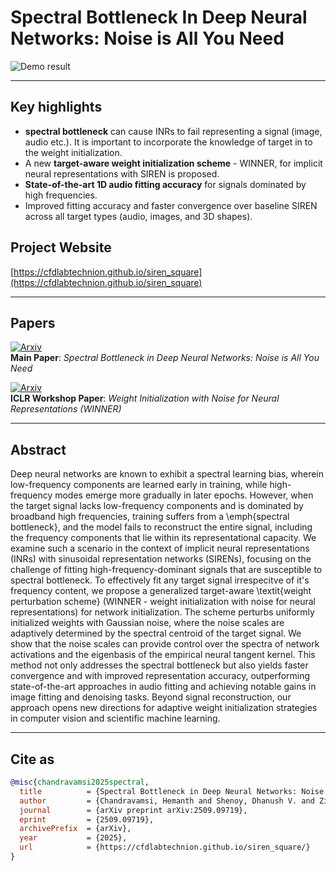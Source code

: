 # Spectral Bottleneck In Deep Neural Networks: Noise is All You Need
![Demo result](https://cfdlabtechnion.github.io/siren_square/multimedia_files/image_cats.png)

---
## Key highlights

- <b>spectral bottleneck</b> can cause INRs to fail representing a signal (image, audio etc.). It is important to incorporate the knowledge of target in to the weight initialization. 
-  A new <b>target-aware weight initialization scheme</b> - WINNER, for implicit neural representations with SIREN is proposed.
-  <b>State-of-the-art 1D audio fitting accuracy</b> for signals dominated by high frequencies.
-  Improved fitting accuracy and faster convergence over baseline SIREN across all target types (audio, images, and 3D shapes).

## Project Website  

[https://cfdlabtechnion.github.io/siren_square](https://cfdlabtechnion.github.io/siren_square)

---
## Papers

[![Arxiv](https://img.shields.io/badge/arXiv-2509.09719-b31b1b.svg)](https://arxiv.org/abs/2509.09719)  
**Main Paper**: *Spectral Bottleneck in Deep Neural Networks: Noise is All You Need*

[![Arxiv](https://img.shields.io/badge/arXiv-2509.12980-b31b1b.svg)](https://arxiv.org/abs/2509.12980)  
**ICLR Workshop Paper**: *Weight Initialization with Noise for Neural Representations (WINNER)*


---
## Abstract

Deep neural networks are known to exhibit a spectral learning bias, wherein low-frequency components are learned early in training, while high-frequency modes emerge more gradually in later epochs. However, when the target signal lacks low-frequency components and is dominated by broadband high frequencies, training suffers from a \emph{spectral bottleneck}, and the model fails to reconstruct the entire signal, including the frequency components that lie within its representational capacity. We examine such a scenario in the context of implicit neural representations (INRs) with sinusoidal representation networks (SIRENs), focusing on the challenge of fitting high-frequency-dominant signals that are susceptible to spectral bottleneck. To effectively fit any target signal irrespecitve of it's frequency content, we propose a generalized target-aware \textit{weight perturbation scheme} (WINNER - weight initialization with noise for neural representations) for network initialization. The scheme perturbs uniformly initialized weights with Gaussian noise, where the noise scales are adaptively determined by the spectral centroid of the target signal. We show that the noise scales can provide control over the spectra of network activations and the eigenbasis of the empirical neural tangent kernel. This method not only addresses the spectral bottleneck but also yields faster convergence and with improved representation accuracy, outperforming state-of-the-art approaches in audio fitting and achieving notable gains in image fitting and denoising tasks. Beyond signal reconstruction, our approach opens new directions for adaptive weight initialization strategies in computer vision and scientific machine learning.

---

## Cite as
```bibtex
@misc{chandravamsi2025spectral,
  title          = {Spectral Bottleneck in Deep Neural Networks: Noise is All You Need},
  author         = {Chandravamsi, Hemanth and Shenoy, Dhanush V. and Zinn, Itay and Pisnoy, Shimon and Frankel, Steven H.},
  journal        = {arXiv preprint arXiv:2509.09719},
  eprint         = {2509.09719},
  archivePrefix  = {arXiv},
  year           = {2025},
  url            = {https://cfdlabtechnion.github.io/siren_square/}
}